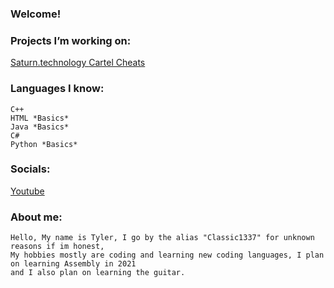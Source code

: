 ### Welcome!

### Projects I’m working on:
<a href = "https://www.saturn.technology"> Saturn.technology </a>
<a href = "https://www.cartelcheats.com"> Cartel Cheats </a>

### Languages I know:
	C++
	HTML *Basics*
	Java *Basics*
	C#
	Python *Basics*
	
### Socials:
<a href = "https://www.youtube.com/channel/UCIfT4nxWaqUlU7IiYj5NYDA"> Youtube </a>
	
### About me:
	Hello, My name is Tyler, I go by the alias "Classic1337" for unknown reasons if im honest,
	My hobbies mostly are coding and learning new coding languages, I plan on learning Assembly in 2021
	and I also plan on learning the guitar.
